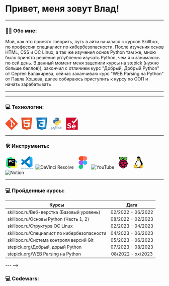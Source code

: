 
# Привет, меня зовут Влад!

---

### :man_technologist: Обо мне:

Мой, как это принято говорить, путь в айти началася с курсов Skillbox, по профессии специалист по кибербезопасности. После изучения основ HTML, CSS и ОС Linux, а так же изучения основ Python там же, мною было принято решение углубленно изучать Python, чем я и занимаюсь по сей день. В данный момент меня зацепили курсы на stepick (нужно больше баллов)), закончил с отличием курс "Добрый, Добрый Python" от Сергея Балакирева, сейчас заканчиваю курс "WEB Parsing на Python" от Павла Хошева, далее собираюсь приступить к курсу по ООП и начать зарабатывать 

---

---

### 💻 Технологии:

<div>
  <img src="https://github.com/devicons/devicon/blob/master/icons/git/git-original.svg" title="git" alt="git" width="40" height="40"/>&nbsp
  <img src="https://github.com/devicons/devicon/blob/master/icons/html5/html5-original.svg" title="html5" alt="html5" width="40" height="40"/>&nbsp
  <img src="https://github.com/devicons/devicon/blob/master/icons/css3/css3-original.svg" title="css" alt="css" width="40" height="40"/>&nbsp
  <img src="https://github.com/devicons/devicon/blob/master/icons/python/python-original-wordmark.svg" title="python" alt="python" width="40" height="40"/>&nbsp
  <img src="https://github.com/devicons/devicon/blob/master/icons/selenium/selenium-original.svg" title="selenium" alt="selenium" width="40" height="40"/>&nbsp
  
  
</div>

---

### 🛠 Инструменты:

<div>
  <img src="https://github.com/devicons/devicon/blob/master/icons/pycharm/pycharm-original.svg" title="pycharm" alt="pycharm" width="40" height="40"/>&nbsp;
   <img src="https://github.com/devicons/devicon/blob/master/icons/vscode/vscode-original-wordmark.svg" title="canva" alt="canva" width="40" height="40"/>&nbsp;
  <img src="https://upload.wikimedia.org/wikipedia/commons/9/90/DaVinci_Resolve_17_logo.svg" title="DaVinci Resolve" alt="DaVinci Resolve" width="40" height="40"/>&nbsp;
  <img src="https://github.com/devicons/devicon/blob/master/icons/figma/figma-original.svg" title="figma" alt="figma" width="40" height="40"/>&nbsp;
  <img src="https://upload.wikimedia.org/wikipedia/commons/9/9e/YouTube_Logo_%282013-2017%29.svg" title="YouTube" alt="YouTube" width="40" height="40"/>&nbsp;
  <img src="https://github.com/devicons/devicon/blob/master/icons/raspberrypi/raspberrypi-original.svg" title="raspberrypi" alt="raspberrypi" width="40" height="40"/>&nbsp;
  <img src="https://github.com/devicons/devicon/blob/master/icons/linux/linux-original.svg" title="linux" alt="linux" width="40" height="40"/>&nbsp;
  <img src="https://upload.wikimedia.org/wikipedia/commons/e/e9/Notion-logo.svg" title="Notion" alt="Notion" width="40" height="40"/>&nbsp;
</div>

---

### 💻 Пройденные курсы:

| Курсы                                                           | Дата              |
| ----------------------------------------------------------------| :---------------: |
| skillbox.ru/Веб-верстка (Базовый уровень)                       | 02/2022 - 06/2022 |
| skillbox.ru/Основы Python (Часть 1, 2)                          | 08/2022 - 02/2023 |
| skillbox.ru/Структура ОС Linux                                  | 02/2023 - 04/2023 |
| skillbox.ru/Специалист по кибербезопасности                     | 04/2023 - 06/2023 |
| skillbox.ru/Система контроля версий Git                         | 05/2023 - 06/2023 |
| stepick.org/Добрый, дорый Python                                | 07/2023 - 08/2023 |
| stepick.org/WEB Parsing на Python                               | 08/2022 - xx/2023 |

--- -->

### 💻 Codewars:
